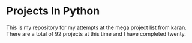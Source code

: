 # Projects In Python

This is my repository for my attempts at the mega project list from karan. There are a total of 92 projects at this time and I have completed twenty.
